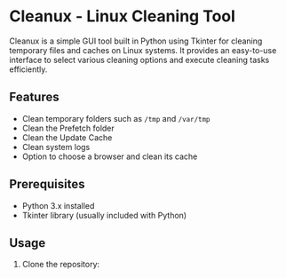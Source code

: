 # Cleanux - Linux Cleaning Tool

Cleanux is a simple GUI tool built in Python using Tkinter for cleaning temporary files and caches on Linux systems. It provides an easy-to-use interface to select various cleaning options and execute cleaning tasks efficiently.

## Features

- Clean temporary folders such as `/tmp` and `/var/tmp`
- Clean the Prefetch folder
- Clean the Update Cache
- Clean system logs
- Option to choose a browser and clean its cache

## Prerequisites

- Python 3.x installed
- Tkinter library (usually included with Python)

## Usage

1. Clone the repository:

